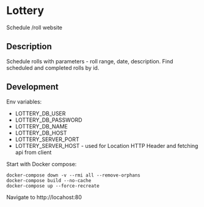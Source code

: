 # Lottery

Schedule /roll website

## Description

Schedule rolls with parameters - roll range, date, description. Find scheduled and completed rolls by id.

## Development

Env variables:

- LOTTERY_DB_USER
- LOTTERY_DB_PASSWORD
- LOTTERY_DB_NAME
- LOTTERY_DB_HOST
- LOTTERY_SERVER_PORT
- LOTTERY_SERVER_HOST - used for Location HTTP Header and fetching api from client

Start with Docker compose:

```
docker-compose down -v --rmi all --remove-orphans
docker-compose build --no-cache
docker-compose up --force-recreate
```

Navigate to http://locahost:80
